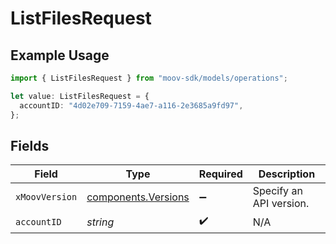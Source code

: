 # ListFilesRequest

## Example Usage

```typescript
import { ListFilesRequest } from "moov-sdk/models/operations";

let value: ListFilesRequest = {
  accountID: "4d02e709-7159-4ae7-a116-2e3685a9fd97",
};
```

## Fields

| Field                                                      | Type                                                       | Required                                                   | Description                                                |
| ---------------------------------------------------------- | ---------------------------------------------------------- | ---------------------------------------------------------- | ---------------------------------------------------------- |
| `xMoovVersion`                                             | [components.Versions](../../models/components/versions.md) | :heavy_minus_sign:                                         | Specify an API version.                                    |
| `accountID`                                                | *string*                                                   | :heavy_check_mark:                                         | N/A                                                        |